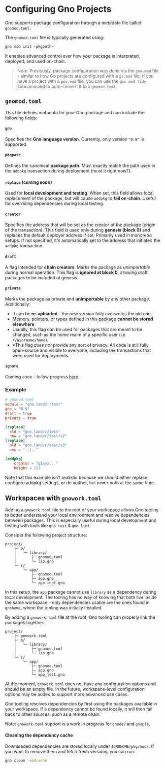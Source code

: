 # Configuring Gno Projects

Gno supports package configuration through a metadata file called `gnomod.toml`.

The `gnomod.toml` file is typically generated using:

```bash
gno mod init <pkgpath>
```

It enables advanced control over how your package is interpreted, deployed, and 
used on-chain.

> Note: Previously, package configuration was done via the `gno.mod` file -
similar to how Go projects are configured with a `go.mod` file. If you have a 
project with a `gno.mod` file, you can use the `gno mod tidy` subcommand to
auto-convert it to a `gnomod.toml`.

## `gnomod.toml`

This file defines metadata for your Gno package and can include the following fields:

#### `gno`  

Specifies the **Gno language version**. Currently, only version `"0.9"` is supported.

#### `pkgpath`  

Defines the canonical **package path**. Must exactly match the path used in the
`addpkg` transaction during deployment (must it right now?).

#### `replace` (coming soon)

Used for **local development and testing**. When set, this field allows local 
replacement of the package, but will cause `addpkg` to **fail on-chain**. Useful
for overriding dependencies during local testing.

#### `creator`  

Specifies the address that will be set as the creator of the package (origin 
of the transaction). This field is used only during **genesis (block 0)** and
replaces the default deployer address if set. Primarily used in monorepo setups.
If not specified, it's automatically set to the address that initiated the `addpkg`
transaction.

#### `draft`  

A flag intended for **chain creators**. Marks the package as *unimportable*
during normal operation. This flag is **ignored at block 0**, allowing draft
packages to be included at genesis.

#### `private`

Marks the package as private and **unimportable** by any other package. Additionally:
- It can be **re-uploaded** - the new version fully overwrites the old one.
- Memory, pointers, or types defined in this package **cannot be stored elsewhere**.
- Usually, this flag can be used for packages that are meant to be changed,
  such as the home realm of a specific user (i.e. `r/username/home`).
- *This flag _does not_ provide any sort of privacy. All code is still fully
  open-source and visible to everyone, including the transactions that were used for deployments.

#### `ignore` 

Coming soon - follow progress [here](https://github.com/steve-care-software/gno/pull/4413).

### Example

```toml
# gnomod.toml
module = "gno.land/r/test"
gno = "0.9"
draft = true
private = true

[replace]
  old = "gno.land/r/test"
  new = "gno.land/r/test/v2"
[replace]
  old = "gno.land/r/test/v3"
  new = "../.."

[addpkg]
    creator = "g1xyz..."
    height = 123
```

Note that this example isn't realistic because we should either replace,
configure addpkg settings, or do neither, but never both at the same time.

## Workspaces with `gnowork.toml`

Adding a `gnowork.toml` file to the root of your workspace allows Gno tooling to 
better understand your local environment and resolve dependencies between packages.
This is especially useful during local development and testing with tools like 
`gno test` & `gno lint`. 

Consider the following project structure:

```text
project/
    ├─ p/
    │   └─ library/
    │       ├─ gnomod.toml
    │       └─ lib.gno
    └─ r/
        └─ app/
            ├─ gnomod.toml
            ├─ app.gno
            └─ app_test.gno
```

In this setup, the `app` package cannot use `library` as a dependency during local 
development. The tooling has no way of knowing that both live inside the same
workspace - only dependencies usable are the ones found in `gnohome`, where the 
tooling was initially installed.

By adding a `gnowork.toml` file at the root, Gno tooling can properly link the 
packages together:

```text
project/
    ├─ gnowork.toml
    ├─ p/
    │   └─ library/
    │       ├─ gnomod.toml
    │       └─ lib.gno
    └─ r/
        └─ app/
            ├─ gnomod.toml
            ├─ app.gno
            └─ app_test.gno
```

At the moment, `gnowork.toml` does not have any configuration options and should be
an empty file. In the future, workspace-level configuration options may be added to
support more advanced use cases.

Gno tooling resolves dependencies by first using the packages available in your workspace.
If a dependency cannot be found locally, it will then fall back to other sources,
such as a remote chain.

<!-- TODO: allow configuration of dependency source priority/hierarchy -->

Note: `gnowork.toml` support is a work in progress for `gnodev` and `gnopls`.

#### Cleaning the dependency cache

Downloaded dependencies are stored locally under `$GNOHOME/pkg/mod/`.
If you want to remove them and fetch fresh versions, you can run:

```bash
gno clean -modcache
```
